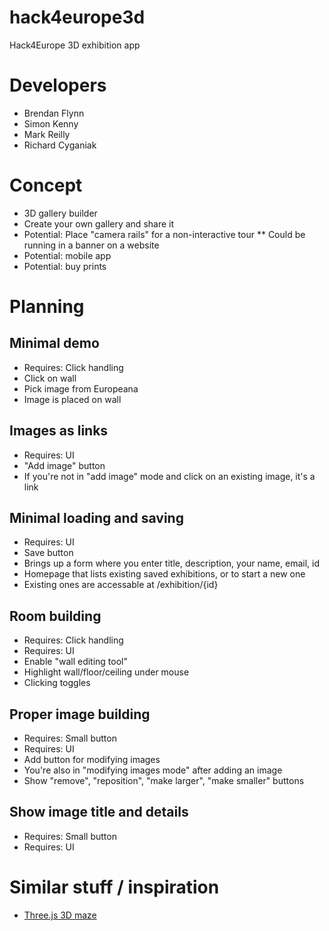 hack4europe3d
=============

Hack4Europe 3D exhibition app

# Developers

* Brendan Flynn
* Simon Kenny
* Mark Reilly
* Richard Cyganiak

# Concept

* 3D gallery builder
* Create your own gallery and share it
* Potential: Place "camera rails" for a non-interactive tour
** Could be running in a banner on a website
* Potential: mobile app
* Potential: buy prints

# Planning

## Minimal demo

* Requires: Click handling
* Click on wall
* Pick image from Europeana
* Image is placed on wall

## Images as links

* Requires: UI
* "Add image" button
* If you're not in "add image" mode and click on an existing image, it's a link

## Minimal loading and saving

* Requires: UI
* Save button
* Brings up a form where you enter title, description, your name, email, id
* Homepage that lists existing saved exhibitions, or to start a new one
* Existing ones are accessable at /exhibition/{id}

## Room building

* Requires: Click handling
* Requires: UI
* Enable "wall editing tool"
* Highlight wall/floor/ceiling under mouse
* Clicking toggles

## Proper image building

* Requires: Small button
* Requires: UI
* Add button for modifying images
* You're also in "modifying images mode" after adding an image
* Show "remove", "reposition", "make larger", "make smaller" buttons

## Show image title and details

* Requires: Small button
* Requires: UI

# Similar stuff / inspiration

* [Three.js 3D maze](http://www.demonixis.net/lab/index.php?p=threejs-maze3d)
